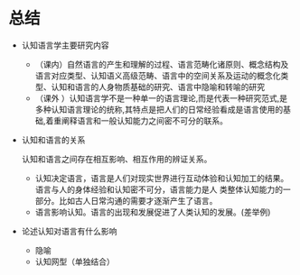 # 总结

- 认知语言学主要研究内容

  - （课内）自然语言的产生和理解的过程、语言范畴化诸原则、概念结构及语言对应类型、认知语义高级范畴、语言中的空间关系及运动的概念化类型、认知和语言的人身物质基础的研究、语言中隐喻和转喻的研究
  - （课外 ）认知语言学不是一种单一的语言理论,而是代表一种研究范式,是多种认知语言理论的统称,其特点是把人们的日常经验看成是语言使用的基础,着重阐释语言和一般认知能力之间密不可分的联系。

- 认知和语言的关系

  认知和语言之间存在相互影响、相互作用的辨证关系。

  - 认知决定语言，语言是人们对现实世界进行互动体验和认知加工的结果。语言与人的身体经验和认知密不可分，语言能力是人 类整体认知能力的一部分。比如古人日常沟通的需要才逐渐产生了语言。
  - 语言影响认知。语言的出现和发展促进了人类认知的发展。(差举例)

- 论述认知对语言有什么影响

  - 隐喻
  - 认知网型（单独结合）



